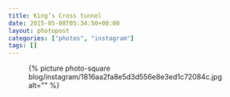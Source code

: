 ```yaml
---
title: King’s Cross tunnel
date: 2015-05-08T05:34:50+00:00
layout: photopost
categories: ["photos", "instagram"]
tags: []
---
```


<figure class="photo photo--square">
  {% picture photo-square blog/instagram/1816aa2fa8e5d3d556e8e3ed1c72084c.jpg alt="" %}
</figure>



